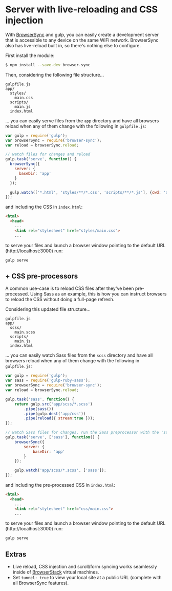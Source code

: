 # Server with live-reloading and CSS injection

With [BrowserSync](http://browsersync.io) and gulp, you can easily create a development server that is accessible to any device on the same WiFi network. BrowserSync also has live-reload built in, so there's nothing else to configure.

First install the module:

```sh
$ npm install --save-dev browser-sync
```

Then, considering the following file structure...

```
gulpfile.js
app/
  styles/
    main.css
  scripts/
    main.js
  index.html
```

... you can easily serve files from the `app` directory and have all browsers reload when any of them change with the following in `gulpfile.js`:

```js
var gulp = require('gulp');
var browserSync = require('browser-sync');
var reload = browserSync.reload;

// watch files for changes and reload
gulp.task('serve', function() {
  browserSync({
    server: {
      baseDir: 'app'
    }
  });

  gulp.watch(['*.html', 'styles/**/*.css', 'scripts/**/*.js'], {cwd: 'app'}, reload);
});

```

and including the CSS in `index.html`:

```html
<html>
  <head>
    ...
    <link rel="stylesheet" href="styles/main.css">
    ...

```

to serve your files and launch a browser window pointing to the default URL (http://localhost:3000) run:

```bash
gulp serve
```


## + CSS pre-processors

A common use-case is to reload CSS files after they've been pre-processed. Using Sass as an example, this is how you can instruct browsers to reload the CSS without doing a full-page refresh.

Considering this updated file structure...

```
gulpfile.js
app/
  scss/
    main.scss
  scripts/
    main.js
  index.html
```
... you can easily watch Sass files from the `scss` directory and have all browsers reload when any of them change with the following in `gulpfile.js`:

```js
var gulp = require('gulp');
var sass = require('gulp-ruby-sass');
var browserSync = require('browser-sync');
var reload = browserSync.reload;

gulp.task('sass', function() {
    return gulp.src('app/scss/*.scss')
        .pipe(sass())
        .pipe(gulp.dest('app/css'))
        .pipe(reload({ stream:true }));
});

// watch Sass files for changes, run the Sass preprocessor with the 'sass' task and reload
gulp.task('serve', ['sass'], function() {
    browserSync({
        server: {
            baseDir: 'app'
        }
    });

    gulp.watch('app/scss/*.scss', ['sass']);
});
```

and including the pre-processed CSS in `index.html`:

```html
<html>
  <head>
    ...
    <link rel="stylesheet" href="css/main.css">
    ...

```

to serve your files and launch a browser window pointing to the default URL (http://localhost:3000) run:

```bash
gulp serve
```

## Extras

- Live reload, CSS injection and scroll/form syncing works seamlessly inside of [BrowserStack](http://www.browserstack.com/) virtual machines.
- Set `tunnel: true` to view your local site at a public URL (complete with all BrowserSync features).